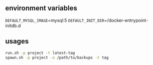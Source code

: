 
## environment variables

`DEFAULT_MYSQL_IMAGE`=mysql:5
`DEFAULT_INIT_DIR`=/docker-entrypoint-initdb.d

## usages

```sh
run.sh -p project -t latest-tag
spawn.sh -p project -o /path/to/backups -t tag
```


